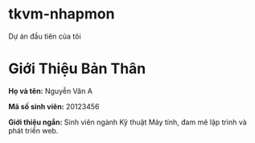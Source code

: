 # tkvm-nhapmon
Dự án đầu tiên của tôi
<!DOCTYPE html>
<html lang="vi">
<head>
    <meta charset="UTF-8">
    <title>Thông Tin Sinh Viên</title>
</head>
<body>
    <h1>Giới Thiệu Bản Thân</h1>
    <p><strong>Họ và tên:</strong> Nguyễn Văn A</p>
    <p><strong>Mã số sinh viên:</strong> 20123456</p>
    <p><strong>Giới thiệu ngắn:</strong> Sinh viên ngành Kỹ thuật Máy tính, đam mê lập trình và phát triển web.</p>
</body>
</html>
